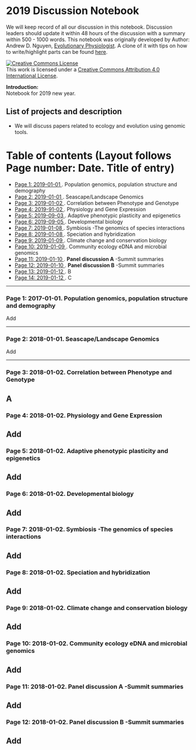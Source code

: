 

# 2019 Discussion Notebook

We will keep record of all our discussion in this notebook. Discussion leaders should update it within 48 hours of the discussion with a summary within 500 - 1000 words. This notebook was originally developed by Author: Andrew D. Nguyen, [Evolutionary Physiologist](https://adnguyen.github.io). A clone of it with tips on how to write/highlight parts can be found [here](https://github.com/pradac/Notebooks_and_Protocols).

<a rel="license" href="http://creativecommons.org/licenses/by/4.0/"><img alt="Creative Commons License" style="border-width:0" src="https://i.creativecommons.org/l/by/4.0/88x31.png" /></a><br />This work is licensed under a <a rel="license" href="http://creativecommons.org/licenses/by/4.0/">Creative Commons Attribution 4.0 International License</a>.    

**Introduction:**    
Notebook for 2019 new year.

## List of projects and description   
* We will discuss papers related to ecology and evolution using genomic tools.

# Table of contents (Layout follows Page number: Date. Title of entry)    
* [Page 1: 2019-01-01 ](#id-section1). Population genomics, population structure and demography
* [Page 2: 2019-01-01 ](#id-section2). Seascape/Landscape Genomics
* [Page 3: 2019-01-02 ](#id-section3). Correlation between Phenotype and Genotype
* [Page 4: 2019-91-02 ](#id-section4). Physiology and Gene Expression
* [Page 5: 2019-09-03 ](#id-section5). Adaptive phenotypic plasticity and epigenetics
* [Page 6: 2019-09-05 ](#id-section6). Developmental biology
* [Page 7: 2019-01-08 ](#id-section7). Symbiosis -The genomics of species interactions
* [Page 8: 2019-01-08 ](#id-section8). Speciation and hybridization
* [Page 9: 2019-01-09 ](#id-section9). Climate change and conservation biology
* [Page 10: 2019-01-09 ](#id-section10). Community ecology eDNA and microbial genomics
* [Page 11: 2019-01-10 ](#id-section11). **Panel discussion A** -Summit summaries
* [Page 12: 2019-01-10 ](#id-section12). **Panel discussion B** -Summit summaries
* [Page 13: 2019-01-12 ](#id-section13). B
* [Page 14: 2019-01-12 ](#id-section14). C


------

<div id='id-section1'/>    

### Page 1: 2017-01-01. Population genomics, population structure and demography    

Add

------

<div id='id-section2'/>    

### Page 2: 2018-01-01. Seascape/Landscape Genomics  

Add

------

<div id='id-section3'/>    

### Page 3: 2018-01-02. Correlation between Phenotype and Genotype   

A
------

<div id='id-section4'/>    

### Page 4:  2018-01-02. Physiology and Gene Expression

Add
------

<div id='id-section5'/>  

### Page 5:  2018-01-02. Adaptive phenotypic plasticity and epigenetics

Add
------

<div id='id-section5'/>  

### Page 6:  2018-01-02. Developmental biology

Add
------

<div id='id-section5'/>  

### Page 7:  2018-01-02. Symbiosis -The genomics of species interactions

Add
------

<div id='id-section5'/>  

### Page 8:  2018-01-02. Speciation and hybridization

Add
------

<div id='id-section5'/>  

### Page 9:  2018-01-02. Climate change and conservation biology

Add
------

<div id='id-section5'/>  

### Page 10:  2018-01-02. Community ecology eDNA and microbial genomics

Add
------

<div id='id-section5'/>  

### Page 11:  2018-01-02. **Panel discussion A** -Summit summaries

Add
------

<div id='id-section5'/>  

### Page 12:  2018-01-02. **Panel discussion B** -Summit summaries

Add
------

<div id='id-section5'/>  
